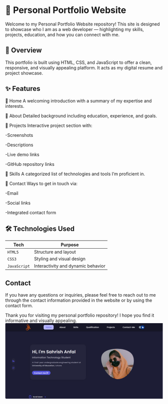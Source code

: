 # 💼 Personal Portfolio Website

Welcome to my Personal Portfolio Website repository! This site is designed to showcase who I am as a web developer — highlighting my skills, projects, education, and how you can connect with me.

## 📌 Overview

This portfolio is built using HTML, CSS, and JavaScript to offer a clean, responsive, and visually appealing platform. It acts as my digital resume and project showcase.

## ✨ Features

🔹 Home
A welcoming introduction with a summary of my expertise and interests.

🔹 About
Detailed background including education, experience, and goals.

🔹 Projects
Interactive project section with:

-Screenshots

-Descriptions

-Live demo links

-GitHub repository links

🔹 Skills
A categorized list of technologies and tools I’m proficient in.

🔹 Contact
Ways to get in touch via:

-Email

-Social links

-Integrated contact form

## 🛠️ Technologies Used

| Tech         | Purpose                            |
| ------------ | ---------------------------------- |
| `HTML5`      | Structure and layout               |
| `CSS3`       | Styling and visual design          |
| `JavaScript` | Interactivity and dynamic behavior |


## Contact

If you have any questions or inquiries, please feel free to reach out to me through the contact information provided in the website or by using the contact form.

Thank you for visiting my personal portfolio repository! I hope you find it informative and visually appealing.
[![Portfolio](https://raw.githubusercontent.com/sahri16/Portfolio-Website2/main/assets/img/portfolio-site-2.png)](https://github.com/sahri16/Portfolio-Website2/blob/main/assets/img/portfolio-site-2.png)
